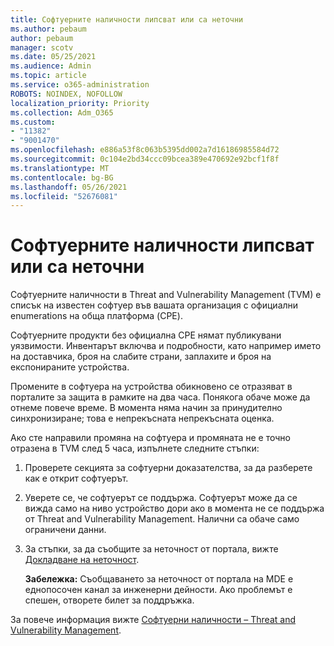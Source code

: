```yaml
---
title: Софтуерните наличности липсват или са неточни
ms.author: pebaum
author: pebaum
manager: scotv
ms.date: 05/25/2021
ms.audience: Admin
ms.topic: article
ms.service: o365-administration
ROBOTS: NOINDEX, NOFOLLOW
localization_priority: Priority
ms.collection: Adm_O365
ms.custom:
- "11382"
- "9001470"
ms.openlocfilehash: e886a53f8c063b5395dd002a7d16186985584d72
ms.sourcegitcommit: 0c104e2bd34ccc09bcea389e470692e92bcf1f8f
ms.translationtype: MT
ms.contentlocale: bg-BG
ms.lasthandoff: 05/26/2021
ms.locfileid: "52676081"
---
```

# <a name="software-inventory-is-missing-or-inaccurate"></a>Софтуерните наличности липсват или са неточни

Софтуерните наличности в Threat and Vulnerability Management (TVM) е списък на известен софтуер във вашата организация с официални enumerations на обща платформа (CPE).

Софтуерните продукти без официална CPE нямат публикувани уязвимости. Инвентарът включва и подробности, като например името на доставчика, броя на слабите страни, заплахите и броя на експонираните устройства.

Промените в софтуера на устройства обикновено се отразяват в порталите за защита в рамките на два часа. Понякога обаче може да отнеме повече време. В момента няма начин за принудително синхронизиране; това е непрекъсната непрекъсната оценка.

Ако сте направили промяна на софтуера и промяната не е точно отразена в TVM след 5 часа, изпълнете следните стъпки:

1. Проверете секцията за софтуерни доказателства, за да разберете как е открит софтуерът.
1. Уверете се, че софтуерът се поддържа. Софтуерът може да се вижда само на ниво устройство дори ако в момента не се поддържа от Threat and Vulnerability Management. Налични са обаче само ограничени данни.
1. За стъпки, за да съобщите за неточност от портала, вижте [Докладване на неточност](/microsoft-365/security/defender-endpoint/tvm-software-inventory?view=o365-worldwide#report-inaccuracy).
   
    **Забележка:** Съобщаването за неточност от портала на MDE е еднопосочен канал за инженерни дейности. Ако проблемът е спешен, отворете билет за поддръжка.

За повече информация вижте [Софтуерни наличности – Threat and Vulnerability Management](/microsoft-365/security/defender-endpoint/tvm-software-inventory).